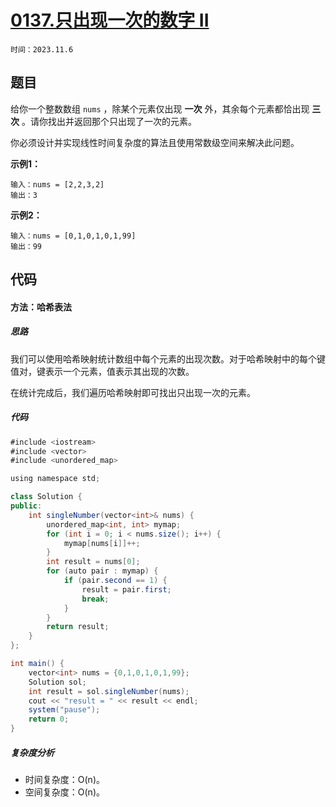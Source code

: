 # [0137.只出现一次的数字 II](https://leetcode.cn/problems/single-number-ii/)

`时间：2023.11.6`

## 题目

给你一个整数数组 `nums` ，除某个元素仅出现 **一次** 外，其余每个元素都恰出现 **三次** 。请你找出并返回那个只出现了一次的元素。

你必须设计并实现线性时间复杂度的算法且使用常数级空间来解决此问题。

**示例1：**

```
输入：nums = [2,2,3,2]
输出：3
```

**示例2：**

```
输入：nums = [0,1,0,1,0,1,99]
输出：99
```

## 代码

#### 方法：哈希表法

##### 思路

我们可以使用哈希映射统计数组中每个元素的出现次数。对于哈希映射中的每个键值对，键表示一个元素，值表示其出现的次数。

在统计完成后，我们遍历哈希映射即可找出只出现一次的元素。

##### 代码

```java
#include <iostream>
#include <vector>
#include <unordered_map>

using namespace std;

class Solution {
public:
    int singleNumber(vector<int>& nums) {
        unordered_map<int, int> mymap;
        for (int i = 0; i < nums.size(); i++) {
            mymap[nums[i]]++;
        }
        int result = nums[0];
        for (auto pair : mymap) {
            if (pair.second == 1) {
                result = pair.first;
                break;
            }
        }
        return result;
    }
};

int main() {
    vector<int> nums = {0,1,0,1,0,1,99};
    Solution sol;
    int result = sol.singleNumber(nums);
    cout << "result = " << result << endl;
    system("pause");
    return 0;
}
```

##### 复杂度分析

- 时间复杂度：O(n)。
- 空间复杂度：O(n)。
